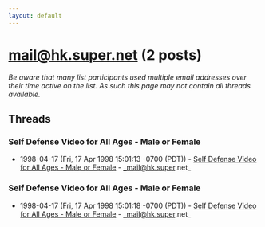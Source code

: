 ```yaml
---
layout: default
---
```


# mail@hk.super.net (2 posts)

_Be aware that many list participants used multiple email addresses over their time active on the list. As such this page may not contain all threads available._

## Threads

### Self Defense Video for All Ages - Male or Female
+ 1998-04-17 (Fri, 17 Apr 1998 15:01:13 -0700 (PDT)) - [Self Defense Video for All Ages - Male or Female](/archive/1998/04/b5c149b82b27eed9a26ce1d44e8d93fa300f88d573c1e1b222711a660ec7b266) - _mail@hk.super.net_

### Self Defense Video for All Ages - Male or Female
+ 1998-04-17 (Fri, 17 Apr 1998 15:01:18 -0700 (PDT)) - [Self Defense Video for All Ages - Male or Female](/archive/1998/04/f687cec2a04decd76cb009c4a332e077aeaf9a8bea62aca510625e352274f51c) - _mail@hk.super.net_

